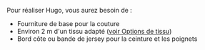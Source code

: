 Pour réaliser Hugo, vous aurez besoin de :

*   Fourniture de base pour la couture
*   Environ 2 m d'un tissu adapté ([voir Options de tissu](/docs/patterns/hugo/fabric))
*   Bord côte ou bande de jersey pour la ceinture et les poignets
